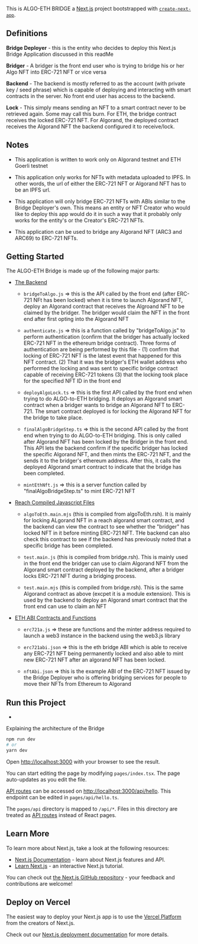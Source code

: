 This is ALGO-ETH BRIDGE a [Next.js](https://nextjs.org/) project bootstrapped with [`create-next-app`](https://github.com/vercel/next.js/tree/canary/packages/create-next-app).


## Definitions

**Bridge Deployer** - this is the entity who decides to deploy this Next.js Bridge Application discussed in this readMe

**Bridger** - A bridger is the front end user who is trying to bridge his or her Algo NFT into ERC-721 NFT or vice versa

**Backend** - The backend is mostly referred to as the account (with private key / seed phrase) which is capable of deploying and interacting with smart contracts in the server. No front end user has access to the backend.

**Lock** - This simply means sending an NFT to a smart contract never to be retrieved again. Some may call this burn. For ETH, the bridge contract receives the locked ERC-721 NFT. For Algorand, the deployed contract receives the Algorand NFT the backend configured it to receive/lock.


## Notes

- This application is written to work only on Algorand testnet and ETH Goerli testnet

- This application only works for NFTs with metadata uploaded to IPFS. In other words, the url of either the ERC-721 NFT or Algorand NFT has to be an IPFS url.

- This application will only bridge ERC-721 NFTs with ABIs similar to the Bridge Deployer's own. This means an entity or NFT Creator who would like to deploy this app would do it in such a way that it probably only works for the entity's or the Creator's ERC-721 NFTs. 

- This application can be used to bridge any Algorand NFT (ARC3 and ARC69) to ERC-721 NFTs.


## Getting Started

The ALGO-ETH Bridge is made up of the following major parts:
- [The Backend](https://github.com/cooperativ-labs/eth-algo-NFT-bridge/tree/sunday1/pages/api)

    - `bridgeToAlgo.js` => this is the API called by the front end (after ERC-721 NFt has been locked) when it is time to launch Algorand NFT, deploy an Algorand contract that receives the Algroand NFT to be claimed by the bridger. The bridger would claim the NFT in the front end after first opting into the Algorand NFT 

    - `authenticate.js` => this is a function called by "bridgeToAlgo.js" to perform authentication (confirm that the bridger has actually locked ERC-721 NFT in the ethereum bridge contract). Three forms of authentication are being performed by this file - (1) confirm that locking of ERC-721 NFT is the latest event that happened for this NFT contract. (2) That it was the bridger's ETH wallet address who performed the locking and was sent to specific bridge contract capable of receiving ERC-721 tokens (3) that the locking took place for the specified NFT ID in the front end 

    - `deployAlgoLock.ts` => this is the first API called by the front end when trying to do ALGO-to-ETH bridging. It deploys an Algorand smart contract when a bridger wants to bridge an Algorand NFT to ERC-721. The smart contract deployed is for locking the Algorand NFT for the bridge to take place.

    - `finalAlgoBridgeStep.ts` => this is the second API called by the front end when trying to do ALGO-to-ETH bridging. This is only called after Algorand NFT has been locked by the Bridger in the front end. This API lets the backend confirm if the specific bridger has locked the specific Algorand NFT, and then mints the ERC-721 NFT, and the sends it to the bridger's ethereum address. After this, it calls the deployed Algorand smart contract to indicate that the bridge has been completed.

    - `mintEthNft.js` => this is a server function called by "finalAlgoBridgeStep.ts" to mint ERC-721 NFT

- [Reach Compiled Javascript Files](https://github.com/cooperativ-labs/eth-algo-NFT-bridge/tree/sunday1/reachBackend)

    - `algoToEth.main.mjs` (this is compiled from algoToEth.rsh). It is mainly for locking ALgorand NFT in a reach algorand smart contract, and the backend can view the contract to see whether the "bridger" has locked NFT in it before minting ERC-721 NFT. THe backend can also check this contract to see if the backend has previously noted that a specific bridge has been completed.

    - `test.main.js` (this is compiled from bridge.rsh). This is mainly used in the front end  the bridger can use to claim Algorand NFT from the Algorand smart contract deployed by the backend, after a bridger locks ERC-721 NFT during a bridging process.

    - `test.main.mjs` (this is compiled from bridge.rsh). This is the same Algorand contract as above (excpet it is a module extension). This is used by the backend to deploy an Algorand smart contract that the front end can use to claim an NFT

- [ETH ABI Contracts and Functions](https://github.com/cooperativ-labs/eth-algo-NFT-bridge/tree/sunday1/ethContracts)

    - `erc721a.js` => these are functions and the minter address required to launch a web3 instance in the backend using the web3.js library

    - `erc721abi.json` => this is the eth bridge ABI which is able to receive any ERC-721 NFT being permanently locked and also able to mint new ERC-721 NFT after an algorand NFT has been locked. 

    - `nftAbi.json` => this is the example ABI of the ERC-721 NFT issued by the Bridge Deployer who is offering bridging services for people to move their NFTs from Ethereum to Algorand 


## Run this Project
 - 
Explaining the architecture of the Bridge

```bash
npm run dev
# or
yarn dev
```
Open [http://localhost:3000](http://localhost:3000) with your browser to see the result.

You can start editing the page by modifying `pages/index.tsx`. The page auto-updates as you edit the file.

[API routes](https://nextjs.org/docs/api-routes/introduction) can be accessed on [http://localhost:3000/api/hello](http://localhost:3000/api/hello). This endpoint can be edited in `pages/api/hello.ts`.

The `pages/api` directory is mapped to `/api/*`. Files in this directory are treated as [API routes](https://nextjs.org/docs/api-routes/introduction) instead of React pages.

## Learn More

To learn more about Next.js, take a look at the following resources:

- [Next.js Documentation](https://nextjs.org/docs) - learn about Next.js features and API.
- [Learn Next.js](https://nextjs.org/learn) - an interactive Next.js tutorial.

You can check out [the Next.js GitHub repository](https://github.com/vercel/next.js/) - your feedback and contributions are welcome!

## Deploy on Vercel

The easiest way to deploy your Next.js app is to use the [Vercel Platform](https://vercel.com/new?utm_medium=default-template&filter=next.js&utm_source=create-next-app&utm_campaign=create-next-app-readme) from the creators of Next.js.

Check out our [Next.js deployment documentation](https://nextjs.org/docs/deployment) for more details.
